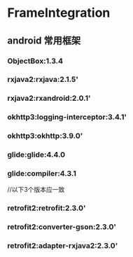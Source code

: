 # FrameIntegration
## android 常用框架

### ObjectBox:1.3.4
### rxjava2:rxjava:2.1.5'
### rxjava2:rxandroid:2.0.1'
### okhttp3:logging-interceptor:3.4.1'
### okhttp3:okhttp:3.9.0'
### glide:glide:4.4.0
### glide:compiler:4.3.1
//以下3个版本应一致
### retrofit2:retrofit:2.3.0'
### retrofit2:converter-gson:2.3.0'
### retrofit2:adapter-rxjava2:2.3.0'
